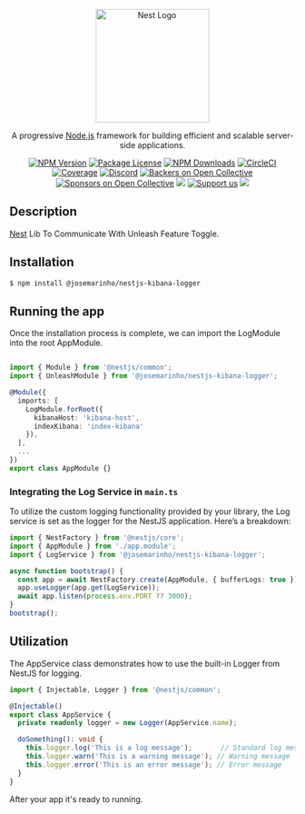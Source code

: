 <p align="center">
  <a href="http://nestjs.com/" target="blank"><img src="https://nestjs.com/img/logo-small.svg" width="200" alt="Nest Logo" /></a>
</p>

[circleci-image]: https://img.shields.io/circleci/build/github/nestjs/nest/master?token=abc123def456
[circleci-url]: https://circleci.com/gh/nestjs/nest

  <p align="center">A progressive <a href="http://nodejs.org" target="_blank">Node.js</a> framework for building efficient and scalable server-side applications.</p>
    <p align="center">
<a href="https://www.npmjs.com/~nestjscore" target="_blank"><img src="https://img.shields.io/npm/v/@nestjs/core.svg" alt="NPM Version" /></a>
<a href="https://www.npmjs.com/~nestjscore" target="_blank"><img src="https://img.shields.io/npm/l/@nestjs/core.svg" alt="Package License" /></a>
<a href="https://www.npmjs.com/~nestjscore" target="_blank"><img src="https://img.shields.io/npm/dm/@nestjs/common.svg" alt="NPM Downloads" /></a>
<a href="https://circleci.com/gh/nestjs/nest" target="_blank"><img src="https://img.shields.io/circleci/build/github/nestjs/nest/master" alt="CircleCI" /></a>
<a href="https://coveralls.io/github/nestjs/nest?branch=master" target="_blank"><img src="https://coveralls.io/repos/github/nestjs/nest/badge.svg?branch=master#9" alt="Coverage" /></a>
<a href="https://discord.gg/G7Qnnhy" target="_blank"><img src="https://img.shields.io/badge/discord-online-brightgreen.svg" alt="Discord"/></a>
<a href="https://opencollective.com/nest#backer" target="_blank"><img src="https://opencollective.com/nest/backers/badge.svg" alt="Backers on Open Collective" /></a>
<a href="https://opencollective.com/nest#sponsor" target="_blank"><img src="https://opencollective.com/nest/sponsors/badge.svg" alt="Sponsors on Open Collective" /></a>
  <a href="https://paypal.me/kamilmysliwiec" target="_blank"><img src="https://img.shields.io/badge/Donate-PayPal-ff3f59.svg"/></a>
    <a href="https://opencollective.com/nest#sponsor"  target="_blank"><img src="https://img.shields.io/badge/Support%20us-Open%20Collective-41B883.svg" alt="Support us"></a>
  <a href="https://twitter.com/nestframework" target="_blank"><img src="https://img.shields.io/twitter/follow/nestframework.svg?style=social&label=Follow"></a>
</p>
  <!--[![Backers on Open Collective](https://opencollective.com/nest/backers/badge.svg)](https://opencollective.com/nest#backer)
  [![Sponsors on Open Collective](https://opencollective.com/nest/sponsors/badge.svg)](https://opencollective.com/nest#sponsor)-->

## Description

[Nest](https://github.com/nestjs/nest) Lib To Communicate With Unleash Feature Toggle.

## Installation

```bash
$ npm install @josemarinho/nestjs-kibana-logger
```

## Running the app

Once the installation process is complete, we can import the LogModule into the root AppModule.

```ts

import { Module } from '@nestjs/common';
import { UnleashModule } from '@josemarinho/nestjs-kibana-logger';

@Module({
  imports: [
    LogModule.forRoot({
      kibanaHost: 'kibana-host',
      indexKibana: 'index-kibana'
    }),
  ],
  ...
})
export class AppModule {}

```

### Integrating the Log Service in `main.ts`

To utilize the custom logging functionality provided by your library, the Log service is set as the logger for the NestJS application. Here’s a breakdown:

```ts
import { NestFactory } from '@nestjs/core';
import { AppModule } from './app.module';
import { LogService } from '@josemarinho/nestjs-kibana-logger';

async function bootstrap() {
  const app = await NestFactory.create(AppModule, { bufferLogs: true });
  app.useLogger(app.get(LogService));
  await app.listen(process.env.PORT ?? 3000);
}
bootstrap();
```

## Utilization

The AppService class demonstrates how to use the built-in Logger from NestJS for logging.

```ts
import { Injectable, Logger } from '@nestjs/common';

@Injectable()
export class AppService {
  private readonly logger = new Logger(AppService.name);

  doSomething(): void {  
    this.logger.log('This is a log message');       // Standard log message  
    this.logger.warn('This is a warning message'); // Warning message  
    this.logger.error('This is an error message'); // Error message  
  }  
}

```

After your app it's ready to running.